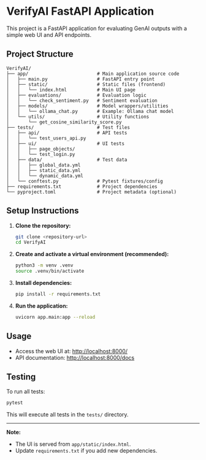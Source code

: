 # VerifyAI FastAPI Application

This project is a FastAPI application for evaluating GenAI outputs with a simple web UI and API endpoints.

## Project Structure

```
VerifyAI/
├── app/                         # Main application source code
│   ├── main.py                  # FastAPI entry point
│   ├── static/                  # Static files (frontend)
│   │   └── index.html           # Main UI page
│   ├── evaluations/             # Evaluation logic
│   │   └── check_sentiment.py   # Sentiment evaluation
│   ├── models/                  # Model wrappers/utilities
│   │   └── ollama_chat.py       # Example: Ollama chat model
│   └── utils/                   # Utility functions
│       └── get_cosine_similarity_score.py
├── tests/                       # Test files
│   ├── api/                     # API tests
│   │   └── test_users_api.py
│   ├── ui/                      # UI tests
│   │   ├── page_objects/
│   │   └── test_login.py
│   ├── data/                    # Test data
│   │   ├── global_data.yml
│   │   ├── static_data.yml
│   │   └── dynamic_data.yml
│   └── conftest.py              # Pytest fixtures/config
├── requirements.txt             # Project dependencies
└── pyproject.toml               # Project metadata (optional)
```

## Setup Instructions

1. **Clone the repository:**
   ```bash
   git clone <repository-url>
   cd VerifyAI
   ```

2. **Create and activate a virtual environment (recommended):**
   ```bash
   python3 -m venv .venv
   source .venv/bin/activate
   ```

3. **Install dependencies:**
   ```bash
   pip install -r requirements.txt
   ```

4. **Run the application:**
   ```bash
   uvicorn app.main:app --reload
   ```

## Usage

- Access the web UI at: [http://localhost:8000/](http://localhost:8000/)
- API documentation: [http://localhost:8000/docs](http://localhost:8000/docs)

## Testing

To run all tests:
```bash
pytest
```

This will execute all tests in the `tests/` directory.

---

**Note:**  
- The UI is served from `app/static/index.html`.
- Update `requirements.txt` if you add new dependencies.